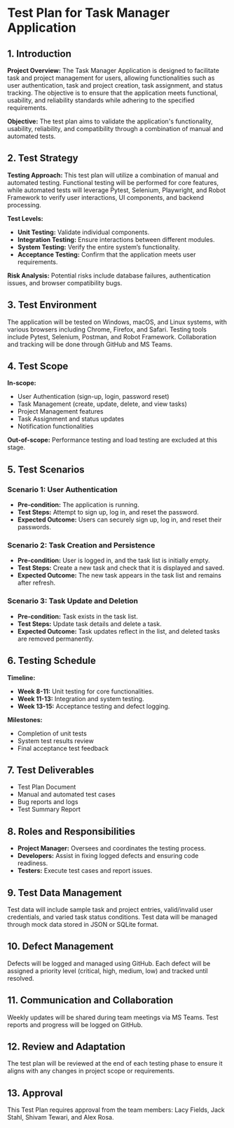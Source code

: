 # Test Plan for Task Manager Application

## 1. Introduction
**Project Overview:** The Task Manager Application is designed to facilitate task and project management for users, allowing functionalities such as user authentication, task and project creation, task assignment, and status tracking. The objective is to ensure that the application meets functional, usability, and reliability standards while adhering to the specified requirements.

**Objective:** The test plan aims to validate the application's functionality, usability, reliability, and compatibility through a combination of manual and automated tests.

## 2. Test Strategy
**Testing Approach:** This test plan will utilize a combination of manual and automated testing. Functional testing will be performed for core features, while automated tests will leverage Pytest, Selenium, Playwright, and Robot Framework to verify user interactions, UI components, and backend processing.

**Test Levels:**
- **Unit Testing:** Validate individual components.
- **Integration Testing:** Ensure interactions between different modules.
- **System Testing:** Verify the entire system’s functionality.
- **Acceptance Testing:** Confirm that the application meets user requirements.

**Risk Analysis:** Potential risks include database failures, authentication issues, and browser compatibility bugs.

## 3. Test Environment
The application will be tested on Windows, macOS, and Linux systems, with various browsers including Chrome, Firefox, and Safari. Testing tools include Pytest, Selenium, Postman, and Robot Framework. Collaboration and tracking will be done through GitHub and MS Teams.

## 4. Test Scope
**In-scope:**
- User Authentication (sign-up, login, password reset)
- Task Management (create, update, delete, and view tasks)
- Project Management features
- Task Assignment and status updates
- Notification functionalities

**Out-of-scope:** Performance testing and load testing are excluded at this stage.

## 5. Test Scenarios
### Scenario 1: User Authentication
- **Pre-condition:** The application is running.
- **Test Steps:** Attempt to sign up, log in, and reset the password.
- **Expected Outcome:** Users can securely sign up, log in, and reset their passwords.

### Scenario 2: Task Creation and Persistence
- **Pre-condition:** User is logged in, and the task list is initially empty.
- **Test Steps:** Create a new task and check that it is displayed and saved.
- **Expected Outcome:** The new task appears in the task list and remains after refresh.

### Scenario 3: Task Update and Deletion
- **Pre-condition:** Task exists in the task list.
- **Test Steps:** Update task details and delete a task.
- **Expected Outcome:** Task updates reflect in the list, and deleted tasks are removed permanently.

## 6. Testing Schedule
**Timeline:**
- **Week 8-11:** Unit testing for core functionalities.
- **Week 11-13:** Integration and system testing.
- **Week 13-15:** Acceptance testing and defect logging.

**Milestones:**
- Completion of unit tests
- System test results review
- Final acceptance test feedback

## 7. Test Deliverables
- Test Plan Document
- Manual and automated test cases
- Bug reports and logs
- Test Summary Report

## 8. Roles and Responsibilities
- **Project Manager:** Oversees and coordinates the testing process.
- **Developers:** Assist in fixing logged defects and ensuring code readiness.
- **Testers:** Execute test cases and report issues.

## 9. Test Data Management
Test data will include sample task and project entries, valid/invalid user credentials, and varied task status conditions. Test data will be managed through mock data stored in JSON or SQLite format.

## 10. Defect Management
Defects will be logged and managed using GitHub. Each defect will be assigned a priority level (critical, high, medium, low) and tracked until resolved.

## 11. Communication and Collaboration
Weekly updates will be shared during team meetings via MS Teams. Test reports and progress will be logged on GitHub.

## 12. Review and Adaptation
The test plan will be reviewed at the end of each testing phase to ensure it aligns with any changes in project scope or requirements.

## 13. Approval
This Test Plan requires approval from the team members: Lacy Fields, Jack Stahl, Shivam Tewari, and Alex Rosa.

